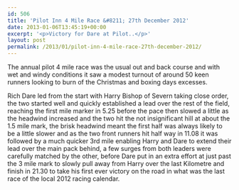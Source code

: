 ```yaml
---
id: 506
title: 'Pilot Inn 4 Mile Race &#8211; 27th December 2012'
date: 2013-01-06T13:45:19+00:00
excerpt: '<p>Victory for Dare at Pilot..</p>'
layout: post
permalink: /2013/01/pilot-inn-4-mile-race-27th-december-2012/
---
```

The annual pilot 4 mile race was the usual out and back course and with wet and windy conditions it saw a modest turnout of around 50 keen runners looking to burn of the Christmas and boxing days excesses.

Rich Dare led from the start with Harry Bishop of Severn taking close order, the two started well and quickly established a lead over the rest of the field, reaching the first mile marker in 5.25 before the pace then slowed a little as the headwind increased and the two hit the not insignificant hill at about the 1.5 mile mark, the brisk headwind meant the first half was always likely to be a little slower and as the two front runners hit half way in 11.08 it was followed by a much quicker 3rd mile enabling Harry and Dare to extend their lead over the main pack behind, a few surges from both leaders were carefully matched by the other, before Dare put in an extra effort at just past the 3 mile mark to slowly pull away from Harry over the last Kilometre and finish in 21.30 to take his first ever victory on the road in what was the last race of the local 2012 racing calendar.